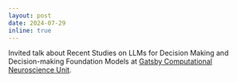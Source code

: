 ```yaml
---
layout: post
date: 2024-07-29
inline: true
---
```


Invited talk about Recent Studies on LLMs for Decision Making and Decision-making Foundation Models at [Gatsby Computational Neuroscience Unit](https://www.ucl.ac.uk/gatsby/). 